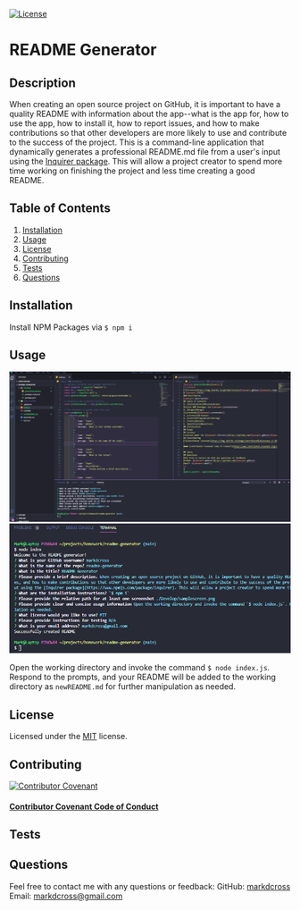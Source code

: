 [![License](https://img.shields.io/github/license/markdcross/readme-generator)](https://img.shields.io/github/license/markdcross/readme-generator)

# README Generator

## Description

When creating an open source project on GitHub, it is important to have a quality README with information about the app--what is the app for, how to use the app, how to install it, how to report issues, and how to make contributions so that other developers are more likely to use and contribute to the success of the project. This is a command-line application that dynamically generates a professional README.md file from a user's input using the [Inquirer package](https://www.npmjs.com/package/inquirer). This will allow a project creator to spend more time working on finishing the project and less time creating a good README.

## Table of Contents

1. [Installation](#Installation)
2. [Usage](#Usage)
3. [License](#License)
4. [Contributing](#Contributing)
5. [Tests](#Tests)
6. [Questions](#Questions)

## Installation

Install NPM Packages via `$ npm i`

## Usage

![screenshot](./Develop/samplescreen.png)
![screenshot](./Develop/questionsscreen.png)

Open the working directory and invoke the command `$ node index.js`. Respond to the prompts, and your README will be added to the working directory as `newREADME.md` for further manipulation as needed.

## License

Licensed under the [MIT](https://github.com/markdcross/readme-generator/blob/master/LICENSE.txt) license.

## Contributing

[![Contributor Covenant](https://img.shields.io/badge/Contributor%20Covenant-v2.0%20adopted-ff69b4.svg)](code_of_conduct.md)

#### [Contributor Covenant Code of Conduct](https://www.contributor-covenant.org/version/2/0/code_of_conduct/)

## Tests

## Questions

Feel free to contact me with any questions or feedback:
GitHub: [markdcross](https://github.com/markdcross)
Email: <markdcross@gmail.com>
